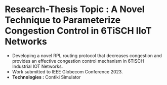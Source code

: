 # Research-Thesis Topic : A Novel Technique to Parameterize Congestion Control in 6TiSCH IIoT Networks
<ul>
<li>Developing a novel RPL routing protocol that decreases congestion and provides an effective congestion control mechanism in 6TiSCH Industrial IOT Networks. </li>
<li>Work submitted to IEEE Globecom Conference 2023.</li>
<li><strong>Technologies :</strong> Contiki Simulator </li>
 </ul> 
